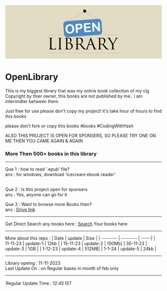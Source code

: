 <img src="https://github.com/YashGajjar7017/OpenLibrary/blob/main/Library.png" alt="404">

# OpenLibrary
This is my biggest library that was my online book collection of my clg
Copyright by thier owner, this books are not published by me.. i am intermidter between them

Just free for use
please don't copy my project! it's take hour of hours to find this books

please don't fork or copy this books
#books #CodingWithYash

ALSO THIS PROJECT IS OPEN FOR SPONSERS, SO PLEASE TRY ONE ON ME THEN YOU CAME AGAIN & AGAIN
<h3>More Then 500+ books in this library</h3>
<hr>
Que 1 : how to read '.epub' file? <br>
ans : for windows, download 'icecream ebook reader' <br><br>

Que 2 : Is this project open for sponsers <br>
ans : Yes, anyone can go for it <br>

Que 3 : Want to browse more Books then? <br>
ans : <a href="/">Drive link</a> <br>
<hr>

Get Direct Search any books here : <a href="https://github.com/YashGajjar7017/OpenLibrary/">Search</a> Your books here
<hr>

More about this repo :
|   Date   |  update  | Size |
| -------- | -------- | -----|
| 11-11-23 | update-1 | 12kb |
| 15-11-23 | update-2 | 100Mb|
| 30-11-23 | update-3 | 1GB  |
| 1-12-23  | update-4 | 512MB|
| 1-1-24   | update-5 | 24kb |

<hr>
Library opeing : 11-11-2023 <br>
Last Update On : on Regular bases in month of feb only <br><hr>

<div style="border:2px solid white;">Regular Update Time : 12:45 IST </div>
